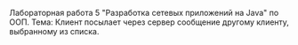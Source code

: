 Лабораторная работа 5 "Разработка сетевых приложений на Java" по ООП.
Тема: Клиент посылает через сервер сообщение другому клиенту, выбранному из списка.
